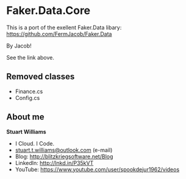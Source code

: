 # Faker.Data.Core #

This is a port of the exellent Faker.Data libary: <a href="https://github.com/FermJacob/Faker.Data" target="_blank">https://github.com/FermJacob/Faker.Data</a>

By Jacob!

See the link above.

## Removed classes ##

* Finance.cs
* Config.cs


## About me ##

**Stuart Williams**

* I Cloud. I Code. 
* <a href="mailto:stuart.t.williams@outlook.com" target="_blank">stuart.t.williams@outlook.com</a> (e-mail)
* Blog: <a href="http://blitzkriegsoftware.net/Blog" target="_blank">http://blitzkriegsoftware.net/Blog</a>
* LinkedIn: <a href="http://lnkd.in/P35kVT" target="_blank">http://lnkd.in/P35kVT</a>
* YouTube: <a href="https://www.youtube.com/user/spookdejur1962/videos" target="_blank">https://www.youtube.com/user/spookdejur1962/videos</a> 
